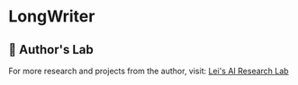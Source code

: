 # LongWriter

## 🔗 Author's Lab

For more research and projects from the author, visit: [Lei's AI Research Lab](https://aibylei.xyz)
